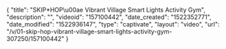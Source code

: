 {
    "title": "SKIP*HOP\u00ae Vibrant Village Smart Lights Activity Gym",
    "description": "",
    "videoid": "157100442",
    "date_created": "1522352771",
    "date_modified": "1522936147",
    "type": "captivate",
    "layout": "video",
    "url": "\/v\/01-skip-hop-vibrant-village-smart-lights-activity-gym-307250\/157100442"
}